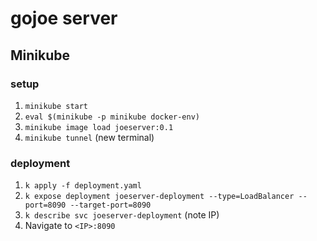 # gojoe server

## Minikube

### setup 

1. `minikube start`
1. `eval $(minikube -p minikube docker-env)`
1. `minikube image load joeserver:0.1`
1. `minikube tunnel` (new terminal)

### deployment

1. `k apply -f deployment.yaml`
1. `k expose deployment joeserver-deployment --type=LoadBalancer --port=8090 --target-port=8090`
1. `k describe svc joeserver-deployment` (note IP)
1. Navigate to `<IP>:8090`